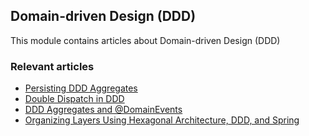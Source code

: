 ## Domain-driven Design (DDD)

This module contains articles about Domain-driven Design (DDD)

### Relevant articles

- [Persisting DDD Aggregates](https://www.baeldung.com/spring-persisting-ddd-aggregates)
- [Double Dispatch in DDD](https://www.baeldung.com/ddd-double-dispatch)
- [DDD Aggregates and @DomainEvents](https://www.baeldung.com/spring-data-ddd)
- [Organizing Layers Using Hexagonal Architecture, DDD, and Spring](https://www.baeldung.com/hexagonal-architecture-ddd-spring)
